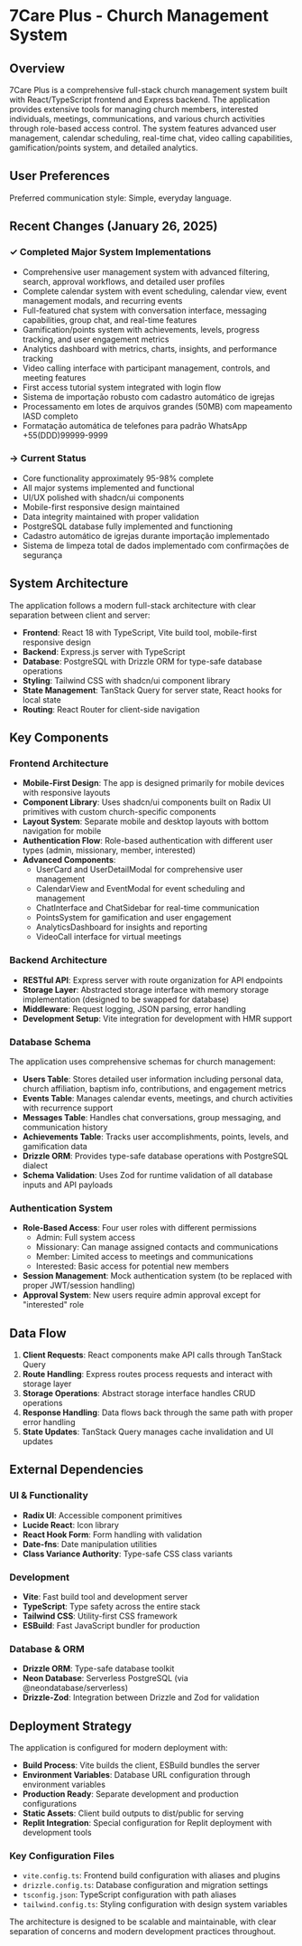 # 7Care Plus - Church Management System

## Overview

7Care Plus is a comprehensive full-stack church management system built with React/TypeScript frontend and Express backend. The application provides extensive tools for managing church members, interested individuals, meetings, communications, and various church activities through role-based access control. The system features advanced user management, calendar scheduling, real-time chat, video calling capabilities, gamification/points system, and detailed analytics.

## User Preferences

Preferred communication style: Simple, everyday language.

## Recent Changes (January 26, 2025)

### ✓ Completed Major System Implementations
- Comprehensive user management system with advanced filtering, search, approval workflows, and detailed user profiles
- Complete calendar system with event scheduling, calendar view, event management modals, and recurring events
- Full-featured chat system with conversation interface, messaging capabilities, group chat, and real-time features
- Gamification/points system with achievements, levels, progress tracking, and user engagement metrics
- Analytics dashboard with metrics, charts, insights, and performance tracking
- Video calling interface with participant management, controls, and meeting features
- First access tutorial system integrated with login flow
- Sistema de importação robusto com cadastro automático de igrejas
- Processamento em lotes de arquivos grandes (50MB) com mapeamento IASD completo
- Formatação automática de telefones para padrão WhatsApp +55(DDD)99999-9999

### → Current Status
- Core functionality approximately 95-98% complete
- All major systems implemented and functional
- UI/UX polished with shadcn/ui components
- Mobile-first responsive design maintained
- Data integrity maintained with proper validation
- PostgreSQL database fully implemented and functioning
- Cadastro automático de igrejas durante importação implementado
- Sistema de limpeza total de dados implementado com confirmações de segurança

## System Architecture

The application follows a modern full-stack architecture with clear separation between client and server:

- **Frontend**: React 18 with TypeScript, Vite build tool, mobile-first responsive design
- **Backend**: Express.js server with TypeScript
- **Database**: PostgreSQL with Drizzle ORM for type-safe database operations
- **Styling**: Tailwind CSS with shadcn/ui component library
- **State Management**: TanStack Query for server state, React hooks for local state
- **Routing**: React Router for client-side navigation

## Key Components

### Frontend Architecture
- **Mobile-First Design**: The app is designed primarily for mobile devices with responsive layouts
- **Component Library**: Uses shadcn/ui components built on Radix UI primitives with custom church-specific components
- **Layout System**: Separate mobile and desktop layouts with bottom navigation for mobile
- **Authentication Flow**: Role-based authentication with different user types (admin, missionary, member, interested)
- **Advanced Components**: 
  - UserCard and UserDetailModal for comprehensive user management
  - CalendarView and EventModal for event scheduling and management  
  - ChatInterface and ChatSidebar for real-time communication
  - PointsSystem for gamification and user engagement
  - AnalyticsDashboard for insights and reporting
  - VideoCall interface for virtual meetings

### Backend Architecture
- **RESTful API**: Express server with route organization for API endpoints
- **Storage Layer**: Abstracted storage interface with memory storage implementation (designed to be swapped for database)
- **Middleware**: Request logging, JSON parsing, error handling
- **Development Setup**: Vite integration for development with HMR support

### Database Schema
The application uses comprehensive schemas for church management:
- **Users Table**: Stores detailed user information including personal data, church affiliation, baptism info, contributions, and engagement metrics
- **Events Table**: Manages calendar events, meetings, and church activities with recurrence support
- **Messages Table**: Handles chat conversations, group messaging, and communication history
- **Achievements Table**: Tracks user accomplishments, points, levels, and gamification data
- **Drizzle ORM**: Provides type-safe database operations with PostgreSQL dialect
- **Schema Validation**: Uses Zod for runtime validation of all database inputs and API payloads

### Authentication System
- **Role-Based Access**: Four user roles with different permissions
  - Admin: Full system access
  - Missionary: Can manage assigned contacts and communications
  - Member: Limited access to meetings and communications
  - Interested: Basic access for potential new members
- **Session Management**: Mock authentication system (to be replaced with proper JWT/session handling)
- **Approval System**: New users require admin approval except for "interested" role

## Data Flow

1. **Client Requests**: React components make API calls through TanStack Query
2. **Route Handling**: Express routes process requests and interact with storage layer
3. **Storage Operations**: Abstract storage interface handles CRUD operations
4. **Response Handling**: Data flows back through the same path with proper error handling
5. **State Updates**: TanStack Query manages cache invalidation and UI updates

## External Dependencies

### UI & Functionality
- **Radix UI**: Accessible component primitives
- **Lucide React**: Icon library
- **React Hook Form**: Form handling with validation
- **Date-fns**: Date manipulation utilities
- **Class Variance Authority**: Type-safe CSS class variants

### Development
- **Vite**: Fast build tool and development server
- **TypeScript**: Type safety across the entire stack
- **Tailwind CSS**: Utility-first CSS framework
- **ESBuild**: Fast JavaScript bundler for production

### Database & ORM
- **Drizzle ORM**: Type-safe database toolkit
- **Neon Database**: Serverless PostgreSQL (via @neondatabase/serverless)
- **Drizzle-Zod**: Integration between Drizzle and Zod for validation

## Deployment Strategy

The application is configured for modern deployment with:

- **Build Process**: Vite builds the client, ESBuild bundles the server
- **Environment Variables**: Database URL configuration through environment variables
- **Production Ready**: Separate development and production configurations
- **Static Assets**: Client build outputs to dist/public for serving
- **Replit Integration**: Special configuration for Replit deployment with development tools

### Key Configuration Files
- `vite.config.ts`: Frontend build configuration with aliases and plugins
- `drizzle.config.ts`: Database configuration and migration settings
- `tsconfig.json`: TypeScript configuration with path aliases
- `tailwind.config.ts`: Styling configuration with design system variables

The architecture is designed to be scalable and maintainable, with clear separation of concerns and modern development practices throughout.